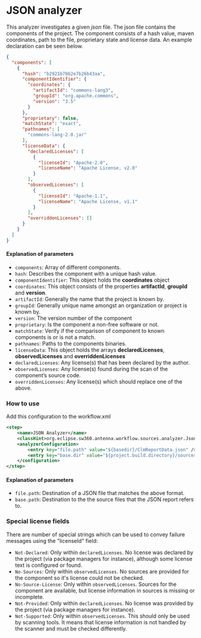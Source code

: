 # JSON analyzer

This analyzer investigates a given *json* file. The json file contains the components of the project. The component consists
of a hash value, maven coordinates, path to the file, proprietary state and license data. An example declaration can be seen below.


```json
{
  "components": [
    {
      "hash": "b2921b7862e7b26b43aa",
      "componentIdentifier": {
        "coordinates": {
          "artifactId": "commons-lang3",
          "groupId": "org.apache.commons",
          "version": "3.5"
        }
      },
      "proprietary": false,
      "matchState": "exact",
      "pathnames": [
        "commons-lang-2.0.jar"
      ],
      "licenseData": {
        "declaredLicenses": [
          {
            "licenseId": "Apache-2.0",
            "licenseName": "Apache License, v2.0"
          }
        ],
        "observedLicenses": [
          {
            "licenseId": "Apache-1.1",
            "licenseName": "Apache License, v1.1"
          }
        ],
        "overriddenLicenses": []
      }
    }
  ]
}
```

#### Explanation of parameters

* `components`: Array of different components.
* `hash`: Describes the component with a unique hash value.
* `componentIdentifier`: This object holds the **coordinates** object
* `coordinates`: This object consists of the properties **artifactId**, **groupId** and **version**.
* `artifactId`: Generally the name that the project is known by.
* `groupId`: Generally unique name amongst an organization or project is known by.
* `version`: The version number of the component
* `proprietary`: Is the component a non-free software or not.
* `matchState`: Verify if the comparison of component to known components is or is not a match.
* `pathnames`: Paths to the components binaries.
* `licenseData`: This object holds the arrays **declaredLicenses**, **observedLicenses** and **overriddenLicenses**
* `declaredLicenses`: Any license(s) that has been declared by the author.
* `observedLicenses`: Any license(s) found during the scan of the component’s source code.
* `overriddenLicenses`: Any license(s) which should replace one of the above.


### How to use
Add this configuration to the workflow.xml

```xml
<step>
    <name>JSON Analyzer</name>
    <classHint>org.eclipse.sw360.antenna.workflow.sources.analyzer.JsonAnalyzer</classHint>
    <analyzerConfiguration>
        <entry key="file.path" value="${basedir}/ClmReportData.json" />
        <entry key="base.dir" value="${project.build.directory}/sources" />
    </configuration>
</step>
```

#### Explanation of parameters

* `file.path`: Destination of a JSON file that matches the above format.
* `base.path`: Destination to the the source files that the JSON report refers to.

### Special license fields

There are number of special strings which can be used to convey failure messages using the "licenseId" field:

* `Not-Declared`: Only within `declaredLicenses`. No license was declared by the project (via package managers for instance), although some license text is configured or found.
* `No-Sources`: Only within `observedLicenses`. No sources are provided for the component so it's license could not be checked.
* `No-Source-License`: Only within `observedLicenses`. Sources for the component are available, but license information in sources is missing or incomplete.
* `Not-Provided`: Only within `declaredLicenses`. No license was provided by the project (via package managers for instance).
* `Not-Supported`: Only within `observedLicenses`. This should only be used by scanning tools. It means that license information is not handled by the scanner and must be checked differently.

